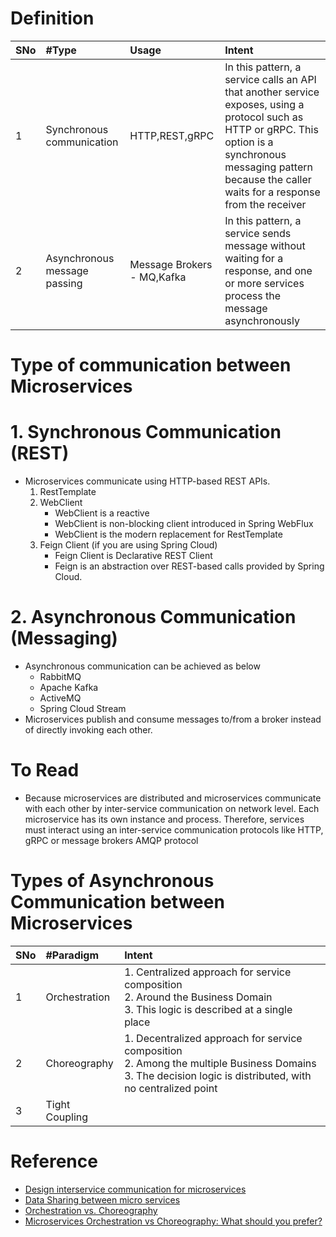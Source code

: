 # Definition
|SNo| #Type  | Usage |Intent |
| :--- | :--- | :--- |:--- |
| 1 | Synchronous communication |HTTP,REST,gRPC| In this pattern, a service calls an API that another service exposes, using a protocol such as HTTP or gRPC. This option is a synchronous messaging pattern because the caller waits for a response from the receiver|
| 2 | Asynchronous message passing |Message Brokers - MQ,Kafka| In this pattern, a service sends message without waiting for a response, and one or more services process the message asynchronously|

# Type of communication between Microservices
# 1. Synchronous Communication (REST)
* Microservices communicate using HTTP-based REST APIs.
  1. RestTemplate
  2. WebClient
     * WebClient is a reactive
     * WebClient is non-blocking client introduced in Spring WebFlux
     * WebClient is the modern replacement for RestTemplate
  3. Feign Client (if you are using Spring Cloud)
     * Feign Client is Declarative REST Client
     * Feign is an abstraction over REST-based calls provided by Spring Cloud.
# 2. Asynchronous Communication (Messaging)
* Asynchronous communication can be achieved as below
  * RabbitMQ
  * Apache Kafka
  * ActiveMQ
  * Spring Cloud Stream
* Microservices publish and consume messages to/from a broker instead of directly invoking each other.









# To Read
* Because microservices are distributed and microservices communicate with each other by inter-service communication on network level. Each microservice has its own instance and process. Therefore, services must interact using an inter-service communication protocols like HTTP, gRPC or message brokers AMQP protocol

# Types of Asynchronous Communication between Microservices
|SNo| #Paradigm  | Intent |
| :--- | :--- | :--- |
| 1 | Orchestration | 1. Centralized approach for service composition<br>2. Around the Business Domain<br>3. This logic is described at a single place|
| 2 | Choreography | 1. Decentralized approach for service composition<br>2. Among the multiple Business Domains<br>3. The decision logic is distributed, with no centralized point|
| 3 | Tight Coupling | |


# Reference
* [Design interservice communication for microservices](https://docs.microsoft.com/en-us/azure/architecture/microservices/design/interservice-communicationhttps://docs.microsoft.com/en-us/azure/architecture/microservices/design/interservice-communication)
* [Data Sharing between micro services](https://stackoverflow.com/questions/41640621/data-sharing-between-micro-services)
* [Orchestration vs. Choreography](https://stackoverflow.com/questions/4127241/orchestration-vs-choreography)
* [Microservices Orchestration vs Choreography: What should you prefer?](https://www.accionlabs.com/microservices-orchestration-vs-choreography-what-to-prefer)
